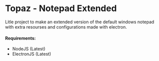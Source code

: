 # Topaz - Notepad Extended

 Litle project to make an extended version of the default windows notepad with extra resourses and configurations made with electron.
 
 #### Requirements:
 - NodeJS (Latest)
 - ElectronJS (Latest)

